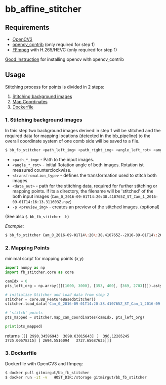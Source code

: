 # bb_affine_stitcher

## Requirements
* [OpenCV3](https://github.com/opencv/opencv)
* [opencv_contrib](https://github.com/opencv/opencv_contrib) (only required for step 1)
* [FFmpeg](https://trac.ffmpeg.org/wiki/CompilationGuide) with H.265/HEVC (only required for step 1)

[Good Instruction](http://www.pyimagesearch.com/2015/07/20/install-opencv-3-0-and-python-3-4-on-ubuntu/) for installing opencv with opencv_contrib

## Usage

Stitching process for points is divided in 2 steps:

1. [Stitching background images](#2-stitching-background-images)
2. [Map Coordinates](#3-mapping-points)
3. [Dockerfile](#4-dockerfile)

### 1. Stitching background images
In this step two background images derived in step 1 will be stitched and
the required data for mapping locations (detected in the bb_pipeline) to
the overall coordinate system of one comb side will be saved to a file.

```bash
$ bb_fb_stitcher <path_left_img> <path_right_img> <angle_left_rot> <angle_right_rot> <transformation_type> <data_out> -p <preview_img>
```

* `<path_*_img>` - Path to the input images.
* `<angle_*_rot>` - initial Rotation angle of both images. Rotation ist measured counterclockwise.
* `<transfromation_type>` - defines the transformation used to stitch both images.
* `<data_out>` - path for the stitching data, required for further stitching or mapping points. If its a directory, the filename will be 'stitched' of the both input images (```Cam_0_2016-09-01T14:20:38.410765Z_ST_Cam_1_2016-09-01T14:16:13.311603Z.npz```)
* `-p <preview_img>` - creates an preview of the stitched images. (optional)

(See also `$ bb_fb_stitcher -h`)

*Example:*
```bash
$ bb_fb_stitcher Cam_0_2016-09-01T14\:20\:38.410765Z--2016-09-01T14\:26\:18.257648Z.jpg Cam_1_2016-09-01T14\:16\:13.311603Z--2016-09-01T14\:21\:53.157900Z.jpg 90 -90 3 dir_for_params/ -p preview.jpg
```

### 2. Mapping Points

minimal script for mapping points (x,y)

```python
import numpy as np
import fb_stitcher.core as core

camIdx = 0
pts_left_org = np.array([[[1000, 3000], [353, 400], [369, 2703]]]).astype(np.float64)

# initialize Stitcher and load data from step 2
stitcher = core.BB_FeatureBasedStitcher()
stitcher.load_data('Cam_0_2016-09-01T14:20:38.410765Z_ST_Cam_1_2016-09-01T14:16:13.311603Z.npz')

# 'stitch' points
pts_mapped = stitcher.map_cam_coordinates(camIdx, pts_left_org)

print(pts_mapped)
```
returns `[[[ 2990.34596943  3098.03015643] [  396.12205245  3725.00678215] [ 2694.5516094   3727.65687635]]]`

### 3. Dockerfile
Dockerfile with OpenCV3 and ffmpeg:
```bash
$ docker pull gitmirgut/bb_fb_stitcher
$ docker run -it -v   HOST_DIR:/storage gitmirgut/bb_fb_stitcher
```

